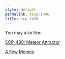 ```yaml
---
style: default
permalink: Xscp-1496
title: scp-1496
---
```

You may also like:

[SCP-488: Meteor Attractor](http://scp-wiki.net/scp-488)

[A Few Memos](http://scp-wiki.net/a-few-memos)
